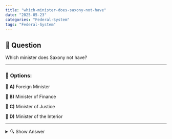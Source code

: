 ```yaml
---
title: "which-minister-does-saxony-not-have"
date: "2025-05-23"
categories: "Federal-System"
tags: "Federal-System"
---
```


## 📌 **Question**

Which minister does Saxony not have?



---

### 📝 **Options:**

🔘 **A)** Foreign Minister

🔘 **B)** Minister of Finance

🔘 **C)** Minister of Justice

🔘 **D)** Minister of the Interior

---

<details>
  <summary>🔍 Show Answer</summary>

  <p>
💡  <b>Correct Answer:</b>  a
  </p>
  <p>
    📖<b>Explanation:</b>
    
  </p>
</details>
